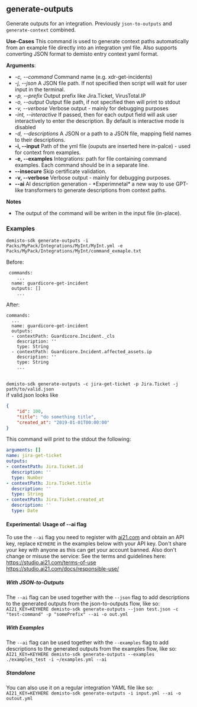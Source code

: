 ## generate-outputs
Generate outputs for an integration.
Previously `json-to-outputs` and `generate-context` combined.

**Use-Cases**
This command is used to generate context paths automatically from an example file directly into an integration yml file.
Also supports converting JSON format to demisto entry context yaml format.

**Arguments**:
* *-c, --command*
  Command name (e.g. xdr-get-incidents)
* *-j, --json*
  A JSON file path. If not specified then script will wait for user input in the terminal.
* *-p, --prefix*
  Output prefix like Jira.Ticket, VirusTotal.IP
* *-o, --output*
  Output file path, if not specified then will print to stdout
* *-v, --verbose*
  Verbose output - mainly for debugging purposes
* *-int, --interactive*
  If passed, then for each output field will ask user interactively to enter the description. By default is interactive mode is disabled
* *-d, --descriptions*
  A JSON or a path to a JSON file, mapping field names to their descriptions.
* **-i, --input**
  Path of the yml file (ouputs are inserted here in-palce) - used for context from examples.
* **-e, --examples**
  Integrations: path for file containing command examples. Each command should be in a separate line.
* **--insecure**
  Skip certificate validation.
* **-v, --verbose**
  Verbose output - mainly for debugging purposes.
* **--ai**
  AI description generation - \*Experimnetal\* a new way to use GPT-like transformers to generate descriptions from context paths.

**Notes**
* The output of the command will be writen in the input file (in-place).

### Examples
```
demisto-sdk generate-outputs -i Packs/MyPack/Integrations/MyInt/MyInt.yml -e Packs/MyPack/Integrations/MyInt/command_exmaple.txt
```
Before:
```
 commands:
    ...
  name: guardicore-get-incident
  outputs: []
    ...
```
After:
```
commands:
  ...
  name: guardicore-get-incident
  outputs:
  - contextPath: Guardicore.Incident._cls
    description: ''
    type: String
  - contextPath: Guardicore.Incident.affected_assets.ip
    description: ''
    type: String
    ...
```

<br/>`demisto-sdk generate-outputs -c jira-get-ticket -p Jira.Ticket -j path/to/valid.json`
<br/>if valid.json looks like
```json
{
    "id": 100,
    "title": "do something title",
    "created_at": "2019-01-01T00:00:00"
}
```
This command will print to the stdout the following:
```yaml
arguments: []
name: jira-get-ticket
outputs:
- contextPath: Jira.Ticket.id
  description: ''
  type: Number
- contextPath: Jira.Ticket.title
  description: ''
  type: String
- contextPath: Jira.Ticket.created_at
  description: ''
  type: Date
```

#### Experimental: Usage of --ai flag
To use the `--ai` flag you need to register with [ai21.com](https://studio.ai21.com/sign-up) and obtain an API key, replace `KEYHERE` in the examples below with your API key.
Don't share your key with anyone as this can get your account banned. Also don't change or misuse the service:
See the terms and guidelines here: https://studio.ai21.com/terms-of-use https://studio.ai21.com/docs/responsible-use/

##### With JSON-to-Outputs
The `--ai` flag can be used together with the `--json` flag to add descriptions to the generated outputs from the json-to-outputs flow, like so:
`AI21_KEY=KEYHERE demisto-sdk generate-outputs --json test.json -c "test-command" -p "somePrefix" --ai -o out.yml`

##### With Examples
The `--ai` flag can be used together with the `--examples` flag to add descriptions to the generated outputs from the examples flow, like so:
`AI21_KEY=KEYHERE demisto-sdk generate-outputs --examples ./examples_test -i ~/examples.yml --ai`

##### Standalone
You can also use it on a regular integration YAML file like so:
`AI21_KEY=KEYHERE demisto-sdk generate-outputs -i input.yml --ai -o outout.yml`
